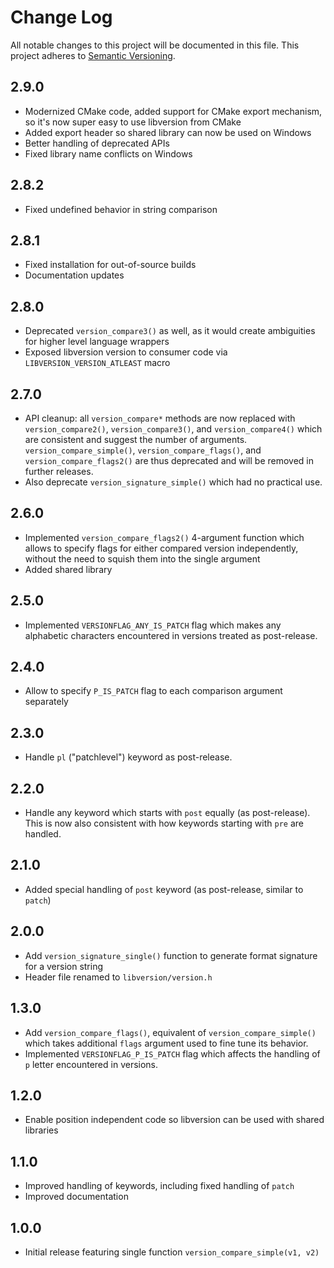 # Change Log

All notable changes to this project will be documented in this file.
This project adheres to [Semantic Versioning](http://semver.org/).

## 2.9.0
* Modernized CMake code, added support for CMake export mechanism, so
  it's now super easy to use libversion from CMake
* Added export header so shared library can now be used on Windows
* Better handling of deprecated APIs
* Fixed library name conflicts on Windows

## 2.8.2
* Fixed undefined behavior in string comparison

## 2.8.1
* Fixed installation for out-of-source builds
* Documentation updates

## 2.8.0
* Deprecated `version_compare3()` as well, as it would create ambiguities
  for higher level language wrappers
* Exposed libversion version to consumer code via `LIBVERSION_VERSION_ATLEAST`
  macro

## 2.7.0
* API cleanup: all `version_compare*` methods are now replaced with
  `version_compare2()`, `version_compare3()`, and `version_compare4()`
  which are consistent and suggest the number of arguments.
  `version_compare_simple()`, `version_compare_flags()`, and
  `version_compare_flags2()` are thus deprecated and will be removed in
  further releases.
* Also deprecate `version_signature_simple()` which had no practical use.

## 2.6.0
* Implemented `version_compare_flags2()` 4-argument function which allows
  to specify flags for either compared version independently, without
  the need to squish them into the single argument
* Added shared library

## 2.5.0
* Implemented `VERSIONFLAG_ANY_IS_PATCH` flag which makes any alphabetic
  characters encountered in versions treated as post-release.

## 2.4.0
* Allow to specify `P_IS_PATCH` flag to each comparison argument separately

## 2.3.0
* Handle `pl` ("patchlevel") keyword as post-release.

## 2.2.0
* Handle any keyword which starts with `post` equally (as post-release). This
  is now also consistent with how keywords starting with `pre` are handled.

## 2.1.0
* Added special handling of `post` keyword (as post-release, similar to `patch`)

## 2.0.0
* Add `version_signature_single()` function to generate format signature
  for a version string
* Header file renamed to `libversion/version.h`

## 1.3.0
* Add `version_compare_flags()`, equivalent of `version_compare_simple()`
  which takes additional `flags` argument used to fine tune its
  behavior.
* Implemented `VERSIONFLAG_P_IS_PATCH` flag which affects the handling
  of `p` letter encountered in versions.

## 1.2.0
* Enable position independent code so libversion can be used with shared libraries

## 1.1.0
* Improved handling of keywords, including fixed handling of `patch`
* Improved documentation

## 1.0.0
* Initial release featuring single function `version_compare_simple(v1, v2)`
